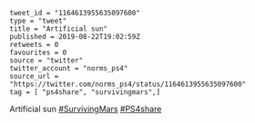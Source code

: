 ```
tweet_id = "1164613955635097600"
type = "tweet"
title = "Artificial sun"
published = 2019-08-22T19:02:59Z
retweets = 0
favourites = 0
source = "twitter"
twitter_account = "norms_ps4"
source_url = "https://twitter.com/norms_ps4/status/1164613955635097600"
tag = [ "ps4share", "survivingmars",]
```

Artificial sun [#SurvivingMars](/tags/survivingmars/) [#PS4share](/tags/ps4share/)

<p class='image'><img src='http://mnf.m17s.net/2019/08/22/ECmKOGXWkAIz5eQ.jpg' alt=''></p>

